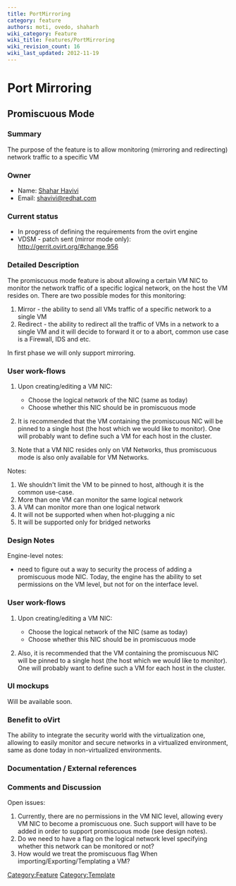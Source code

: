 ```yaml
---
title: PortMirroring
category: feature
authors: moti, ovedo, shaharh
wiki_category: Feature
wiki_title: Features/PortMirroring
wiki_revision_count: 16
wiki_last_updated: 2012-11-19
---
```


# Port Mirroring

## Promiscuous Mode

### Summary

The purpose of the feature is to allow monitoring (mirroring and redirecting) network traffic to a specific VM

### Owner

*   Name: [ Shahar Havivi](User:Shaharh)
*   Email: <shavivi@redhat.com>

### Current status

*   In progress of defining the requirements from the ovirt engine
*   VDSM - patch sent (mirror mode only): <http://gerrit.ovirt.org/#change,956>

### Detailed Description

The promiscuous mode feature is about allowing a certain VM NIC to monitor the network traffic of a specific logical network, on the host the VM resides on. There are two possible modes for this monitoring:

1.  Mirror - the ability to send all VMs traffic of a specific network to a single VM
2.  Redirect - the ability to redirect all the traffic of VMs in a network to a single VM and it will decide to forward it or to a abort, common use case is a Firewall, IDS and etc.

In first phase we will only support mirroring.

### User work-flows

1.  Upon creating/editing a VM NIC:
    -   Choose the logical network of the NIC (same as today)
    -   Choose whether this NIC should be in promiscuous mode

2.  It is recommended that the VM containing the promiscuous NIC will be pinned to a single host (the host which we would like to monitor). One will probably want to define such a VM for each host in the cluster.
3.  Note that a VM NIC resides only on VM Networks, thus promiscuous mode is also only available for VM Networks.

Notes:

1.  We shouldn't limit the VM to be pinned to host, although it is the common use-case.
2.  More than one VM can monitor the same logical network
3.  A VM can monitor more than one logical network
4.  It will not be supported when when hot-plugging a nic
5.  It will be supported only for bridged networks

### Design Notes

Engine-level notes:

*   need to figure out a way to security the process of adding a promiscuous mode NIC. Today, the engine has the ability to set permissions on the VM level, but not for on the interface level.

### User work-flows

1.  Upon creating/editing a VM NIC:
    -   Choose the logical network of the NIC (same as today)
    -   Choose whether this NIC should be in promiscuous mode

2.  Also, it is recommended that the VM containing the promiscuous NIC will be pinned to a single host (the host which we would like to monitor). One will probably want to define such a VM for each host in the cluster.

### UI mockups

Will be available soon.

### Benefit to oVirt

The ability to integrate the security world with the virtualization one, allowing to easily monitor and secure networks in a virtualized environment, same as done today in non-virtualized environments.

### Documentation / External references

### Comments and Discussion

Open issues:

1.  Currently, there are no permissions in the VM NIC level, allowing every VM NIC to become a promiscuous one. Such support will have to be added in order to support promiscuous mode (see design notes).
2.  Do we need to have a flag on the logical network level specifying whether this network can be monitored or not?
3.  How would we treat the promiscuous flag When importing/Exporting/Templating a VM?

<Category:Feature> <Category:Template>
